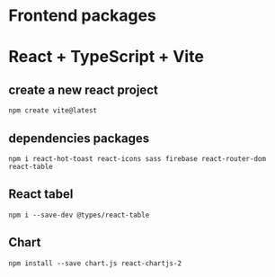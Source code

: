 # Frontend packages

# React + TypeScript + Vite

## create a new react project
`npm create vite@latest`

## dependencies packages
`npm i react-hot-toast react-icons sass firebase react-router-dom react-table`

## React tabel
`npm i --save-dev @types/react-table`

## Chart
`npm install --save chart.js react-chartjs-2`